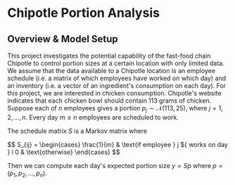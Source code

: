 # Chipotle Portion Analysis

## Overview & Model Setup

This project investigates the potential capability of the fast-food chain Chipotle to control portion sizes at a certain location with only limited data. We assume that the data available to a Chipotle location is an employee schedule (i.e. a matrix of which employees have worked on which day) and an inventory (i.e. a vector of an ingredient's consumption on each day). For this project, we are interested in chicken consumption. Chipotle's website indicates that each chicken bowl should contain 113 grams of chicken. Suppose each of $n$ employees gives a portion $p_j \sim \mathcal{N}(113, 25)$, where $j = 1, 2, ..., n$. Every day $m \leq n$ employees are scheduled to work.

The schedule matrix $S$ is a Markov matrix where

$$
S_{ij} = \begin{cases}
    \frac{1}{m} & \text{if employee } j ${ works on day } i
    0 & \text{otherwise}
\end{cases}
$$

Then we can compute each day's expected portion size $y = Sp$ where $p = (p_1, p_2, ..., p_n)$.
